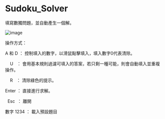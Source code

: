 # Sudoku_Solver
填寫數獨問題，並自動產生一個解。

![image](https://user-images.githubusercontent.com/113522238/190148917-11681132-8e7a-40ed-80b6-f7f5960073c7.png)

操作方式：

A 和 D ： 控制填入的數字，以滑鼠點擊填入，填入數字0代表清除。

&nbsp;&nbsp;&nbsp;&nbsp;U&nbsp;&nbsp;&nbsp;： 會用基本規則過濾可填入的答案，若只剩一種可能，則會自動填入並重複操作。

&nbsp;&nbsp;&nbsp;&nbsp;R&nbsp;&nbsp;&nbsp;： 清除綠色的提示。

 Enter ： 直接進行求解。

&nbsp;&nbsp;Esc&nbsp;  ： 離開

數字 1234 ： 載入預設題目
